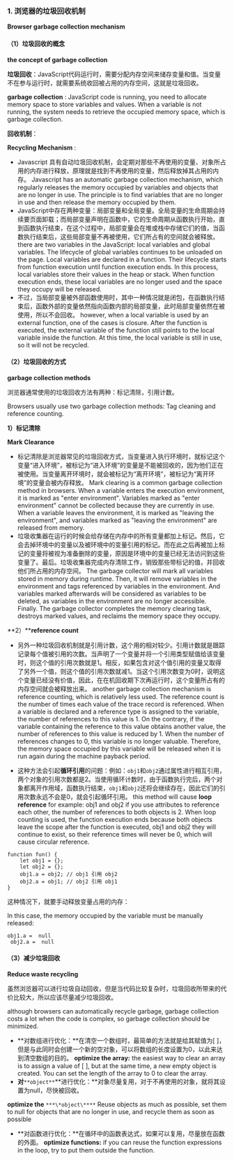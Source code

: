 ### 1. 浏览器的垃圾回收机制

**Browser garbage collection mechanism** 

#### （1）垃圾回收的概念

**the concept of garbage collection** 

**垃圾回收**：JavaScript代码运行时，需要分配内存空间来储存变量和值。当变量不在参与运行时，就需要系统收回被占用的内存空间，这就是垃圾回收。

**garbage collection** : JavaScript code is running, you need to allocate memory space to store variables and values. When a variable is not running, the system needs to retrieve the occupied memory space, which is garbage collection.



**回收机制**：

**Recycling Mechanism** : 

- Javascript 具有自动垃圾回收机制，会定期对那些不再使用的变量、对象所占用的内存进行释放，原理就是找到不再使用的变量，然后释放掉其占用的内存。
  Javascript has an automatic garbage collection mechanism, which regularly releases the memory occupied by variables and objects that are no longer in use. The principle is to find variables that are no longer in use and then release the memory occupied by them. 
- JavaScript中存在两种变量：局部变量和全局变量。全局变量的生命周期会持续要页面卸载；而局部变量声明在函数中，它的生命周期从函数执行开始，直到函数执行结束，在这个过程中，局部变量会在堆或栈中存储它们的值，当函数执行结束后，这些局部变量不再被使用，它们所占有的空间就会被释放。
  there are two variables in the JavaScript: local variables and global variables. The lifecycle of global variables continues to be unloaded on the page. Local variables are declared in a function. Their lifecycle starts from function execution until function execution ends. In this process, local variables store their values in the heap or stack. When function execution ends, these local variables are no longer used and the space they occupy will be released. 
- 不过，当局部变量被外部函数使用时，其中一种情况就是闭包，在函数执行结束后，函数外部的变量依然指向函数内部的局部变量，此时局部变量依然在被使用，所以不会回收。
  however, when a local variable is used by an external function, one of the cases is closure. After the function is executed, the external variable of the function still points to the local variable inside the function. At this time, the local variable is still in use, so it will not be recycled.



#### （2）垃圾回收的方式

**garbage collection methods**



浏览器通常使用的垃圾回收方法有两种：标记清除，引用计数。

Browsers usually use two garbage collection methods: Tag cleaning and reference counting. 

**1）标记清除**

**Mark Clearance** 

- 标记清除是浏览器常见的垃圾回收方式，当变量进入执行环境时，就标记这个变量“进入环境”，被标记为“进入环境”的变量是不能被回收的，因为他们正在被使用。当变量离开环境时，就会被标记为“离开环境”，被标记为“离开环境”的变量会被内存释放。
  Mark clearing is a common garbage collection method in browsers. When a variable enters the execution environment, it is marked as "enter environment". Variables marked as "enter environment" cannot be collected because they are currently in use. When a variable leaves the environment, it is marked as "leaving the environment", and variables marked as "leaving the environment" are released from memory.
- 垃圾收集器在运行的时候会给存储在内存中的所有变量都加上标记。然后，它会去掉环境中的变量以及被环境中的变量引用的标记。而在此之后再被加上标记的变量将被视为准备删除的变量，原因是环境中的变量已经无法访问到这些变量了。最后。垃圾收集器完成内存清除工作，销毁那些带标记的值，并回收他们所占用的内存空间。
  The garbage collector will mark all variables stored in memory during runtime. Then, it will remove variables in the environment and tags referenced by variables in the environment. And variables marked afterwards will be considered as variables to be deleted, as variables in the environment are no longer accessible. Finally. The garbage collector completes the memory clearing task, destroys marked values, and reclaims the memory space they occupy.



**2）****reference count** 



- 另外一种垃圾回收机制就是引用计数，这个用的相对较少。引用计数就是跟踪记录每个值被引用的次数。当声明了一个变量并将一个引用类型赋值给该变量时，则这个值的引用次数就是1。相反，如果包含对这个值引用的变量又取得了另外一个值，则这个值的引用次数就减1。当这个引用次数变为0时，说明这个变量已经没有价值，因此，在在机回收期下次再运行时，这个变量所占有的内存空间就会被释放出来。
  another garbage collection mechanism is reference counting, which is relatively less used. The reference count is the number of times each value of the trace record is referenced. When a variable is declared and a reference type is assigned to the variable, the number of references to this value is 1. On the contrary, if the variable containing the reference to this value obtains another value, the number of references to this value is reduced by 1. When the number of references changes to 0, this variable is no longer valuable. Therefore, the memory space occupied by this variable will be released when it is run again during the machine payback period.

- 这种方法会引起**循环引用**的问题：例如：`obj1`和`obj2`通过属性进行相互引用，两个对象的引用次数都是2。当使用循环计数时，由于函数执行完后，两个对象都离开作用域，函数执行结束，`obj1`和`obj2`还将会继续存在，因此它们的引用次数永远不会是0，就会引起循环引用。
  this method will cause **loop reference** for example: obj1 and obj2 if you use attributes to reference each other, the number of references to both objects is 2. When loop counting is used, the function execution ends because both objects leave the scope after the function is executed, obj1 and obj2 they will continue to exist, so their reference times will never be 0, which will cause circular reference.

  

```plain
function fun() {
    let obj1 = {};
    let obj2 = {};
    obj1.a = obj2; // obj1 引用 obj2
    obj2.a = obj1; // obj2 引用 obj1
}
```



这种情况下，就要手动释放变量占用的内存：

In this case, the memory occupied by the variable must be manually released: 

```plain
obj1.a =  null
 obj2.a =  null
```



#### （3）减少垃圾回收

**Reduce waste recycling** 

虽然浏览器可以进行垃圾自动回收，但是当代码比较复杂时，垃圾回收所带来的代价比较大，所以应该尽量减少垃圾回收。

although browsers can automatically recycle garbage, garbage collection costs a lot when the code is complex, so garbage collection should be minimized.

- **对数组进行优化：**在清空一个数组时，最简单的方法就是给其赋值为[ ]，但是与此同时会创建一个新的空对象，可以将数组的长度设置为0，以此来达到清空数组的目的。
  **optimize the array:** the easiest way to clear an array is to assign a value of [ ], but at the same time, a new empty object is created. You can set the length of the array to 0 to clear the array. 
- **对**`**object**`**进行优化：**对象尽量复用，对于不再使用的对象，就将其设置为null，尽快被回收。

**optimize the** `***\*object\****` Reuse objects as much as possible, set them to null for objects that are 	no longer in use, and recycle them as soon as possible

- **对函数进行优化：**在循环中的函数表达式，如果可以复用，尽量放在函数的外面。
  **optimize functions:** if you can reuse the function expressions in the loop, try to put them outside the function. 